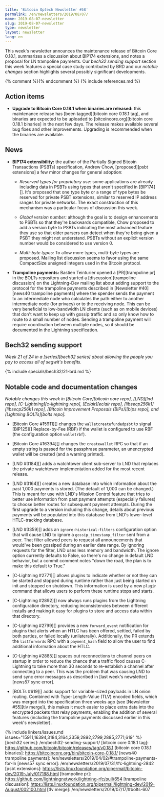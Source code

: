 ```yaml
---
title: 'Bitcoin Optech Newsletter #58'
permalink: /en/newsletters/2019/08/07/
name: 2019-08-07-newsletter
slug: 2019-08-07-newsletter
type: newsletter
layout: newsletter
lang: en
---
```

This week's newsletter announces the maintenance release of Bitcoin Core
0.18.1, summarizes a discussion about BIP174 extensions, and notes a
proposal for LN trampoline payments.  Our *bech32 sending support*
section this week features a special case study contributed by BRD and
our *notable changes* section highlights several possibly significant
developments.

{% comment %}<!-- include references.md below the fold but above any Jekyll/Liquid variables-->{% endcomment %}
{% include references.md %}

## Action items

- **Upgrade to Bitcoin Core 0.18.1 when binaries are released:** this
  maintenance release has [been tagged][bitcoin core 0.18.1 tag], and binaries
  are expected to be uploaded to [bitcoincore.org][bitcoin core 0.18.1 binaries]
  in the next few days. The release makes available several bug fixes and other
  improvements.  Upgrading is recommended when the binaries are available.

## News

- **BIP174 extensibility:** the author of the Partially Signed Bitcoin
  Transactions (PSBTs) specification, Andrew Chow, [proposed][psbt
  extensions] a few minor changes for general adoption:

    - *Reserved types for proprietary use:* some applications are
      already including data in PSBTs using types that aren't specified
      in [BIP174][].  It's proposed that one type byte or a range of
      type bytes be reserved for private PSBT extensions, similar to
      reserved IP address ranges for private networks.  The exact
      construction of this mechanism was a particular focus of
      discussion this week.

    - *Global version number:* although the goal is to design enhancements
      to PSBTs so that they're backwards compatible, Chow proposed to
      add a version byte to PSBTs indicating the most advanced feature
      they use so that older parsers can detect when they're being given
      a PSBT they might not understand.  PSBTs without an explicit
      version number would be considered to use version 0.

    - *Multi-byte types:* To allow more types, multi-byte types are
      proposed.  Mailing list discussion seems to favor using the same
      CompactSize unsigned integers used in the Bitcoin protocol.

- **Trampoline payments:** Bastien Teinturier opened a [PR][trampoline
  pr] in the BOLTs repository and started a [discussion][trampoline
  discussion] on the Lightning-Dev mailing list about adding support to
  the protocol for the trampoline payments described in [Newsletter
  #40][news40 trampoline payments] where the spender sends the payment
  to an intermediate node who calculates the path either to another
  intermediate node (for privacy) or to the receiving node.  This can be
  very beneficial to low-bandwidth LN clients (such as on mobile
  devices) that don't want to keep up with gossip traffic and so only
  know how to route to a small number of nodes.  Sending a trampoline
  payment will require coordination between multiple nodes, so it
  should be documented in the Lightning specification.

## Bech32 sending support

*Week 21 of 24 in a [series][bech32 series] about allowing the people
you pay to access all of segwit's benefits.*

{% include specials/bech32/21-brd.md %}

## Notable code and documentation changes

*Notable changes this week in [Bitcoin Core][bitcoin core repo],
[LND][lnd repo], [C-Lightning][c-lightning repo], [Eclair][eclair repo],
[libsecp256k1][libsecp256k1 repo], [Bitcoin Improvement Proposals
(BIPs)][bips repo], and [Lightning BOLTs][bolts repo].*

- [Bitcoin Core #15911][] changes the `walletcreatefundedpsbt` to signal
  [BIP125][] Replace-by-Fee (RBF) if the wallet is configured to use RBF
  (the configuration option `walletrbf`).

- [Bitcoin Core #16394][] changes the `createwallet` RPC so that if an
  empty string is passed for the passphrase parameter, an unencrypted
  wallet will be created (and a warning printed).

- [LND #3184][] adds a watchtower client sub-server to LND that replaces
  the private watchtower implementation added for the most recent
  release.

- [LND #3164][] creates a new database into which information about the
  past 1,000 payments is stored.  (The default of 1,000 can be changed.)
  This is meant for use with LND's Mission Control feature that
  tries to better use information from past payment attempts (especially
  failures) to choose better routes for subsequent payment attempts.
  During the first upgrade to a version including this change, details about previous payments will be populated into
  this database from LND's lower-level HTLC-tracking database.

- [LND #3359][] adds an `ignore-historical-filters` configuration option
  that will cause LND to ignore a `gossip_timestamp_filter` sent from
  a peer.  That filter allowed peers to request all announcements that would've
  been gossiped during an earlier date range.  By ignoring requests for
  the filter, LND uses less memory and bandwidth.
  The ignore option currently defaults to False, so there's no
  change in default LND behavior, but a commit comment notes "down the
  road, the plan is to make this default to True."

- [C-Lightning #2771][] allows plugins to indicate whether or not they
  can be started and stopped during runtime rather than just being
  started on init and stopped on shutdown.  This information is used by
  a new `plugin` command that allows users to perform these runtime
  stops and starts.

- [C-Lightning #2892][] now always runs plugins from the Lightning
  configuration directory, reducing inconsistencies between different
  installs and making it easy for plugins to store and access data
  within that directory.

- [C-Lightning #2799][] provides a new `forward_event`
  notification for plugins that alerts when an HTLC has been offered,
  settled, failed by both parties, or failed locally (unilaterally).
  Additionally, the PR extends the `listforwards` RPC with a
  `payment_hash` field to allow the user to find additional information
  about the HTLC.

- [C-Lightning #2885][] spaces out reconnections to channel peers on
  startup in order to reduce the chance that a traffic flood causes
  C-Lightning to take more than 30 seconds to re-establish a channel
  after connecting to a peer.  This was the problem that was causing LND
  to send sync error messages as described in [last week's
  newsletter][news57 sync error].

- [BOLTs #619][] adds support for variable-sized payloads in
  LN onion routing.  Combined with Type-Length-Value (TLV) encoded
  fields, which was merged into the specification three weeks ago (see
  [Newsletter #55][tlv merge]), this makes it much easier to place
  extra data into the encrypted packets that relay payments, enabling
  the addition of several features (including the trampoline payments
  discussed earlier in this week's newsletter).

{% include linkers/issues.md issues="15911,16394,3184,3164,3359,2892,2799,2885,2771,619" %}
[bech32 series]: /en/bech32-sending-support/
[bitcoin core 0.18.1 tag]: https://github.com/bitcoin/bitcoin/releases/tag/v0.18.1
[bitcoin core 0.18.1 binaries]: https://bitcoincore.org/bin/bitcoin-core-0.18.1/
[news40 trampoline payments]: /en/newsletters/2019/04/02/#trampoline-payments-for-ln
[news57 sync error]: /en/newsletters/2019/07/31/#c-lightning-2842
[psbt extensions]: https://lists.linuxfoundation.org/pipermail/bitcoin-dev/2019-July/017188.html
[trampoline pr]: https://github.com/lightningnetwork/lightning-rfc/pull/654
[trampoline discussion]: https://lists.linuxfoundation.org/pipermail/lightning-dev/2019-August/002100.html
[tlv merge]: /en/newsletters/2019/07/17/#bolts-607
